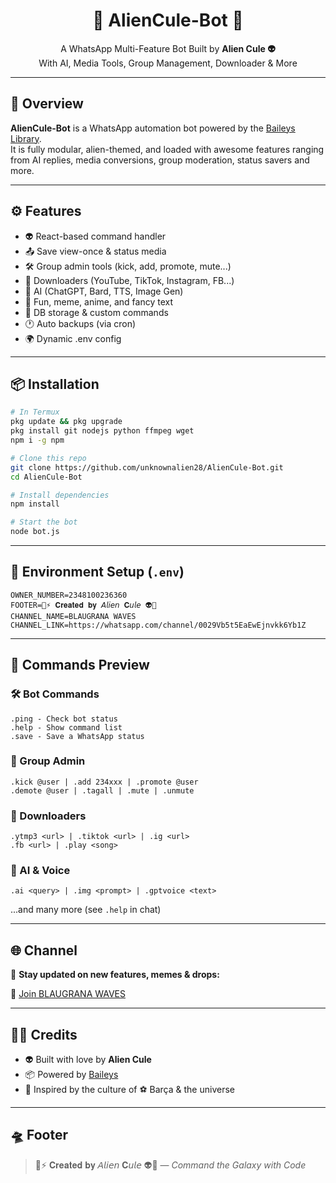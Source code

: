 <h1 align="center">👾 AlienCule-Bot 🤖</h1>
<p align="center">A WhatsApp Multi-Feature Bot Built by <strong>Alien Cule 👽</strong><br/>With AI, Media Tools, Group Management, Downloader & More</p>

---

## 🧠 Overview

**AlienCule-Bot** is a WhatsApp automation bot powered by the [Baileys Library](https://github.com/adiwajshing/Baileys).  
It is fully modular, alien-themed, and loaded with awesome features ranging from AI replies, media conversions, group moderation, status savers and more.

---

## ⚙️ Features

- 👽 React-based command handler
- 📤 Save view-once & status media
- 🛠 Group admin tools (kick, add, promote, mute...)
- 🎵 Downloaders (YouTube, TikTok, Instagram, FB...)
- 🤖 AI (ChatGPT, Bard, TTS, Image Gen)
- 🎨 Fun, meme, anime, and fancy text
- 💾 DB storage & custom commands
- 🕐 Auto backups (via cron)
- 🌍 Dynamic .env config

---

## 📦 Installation

```bash
# In Termux
pkg update && pkg upgrade
pkg install git nodejs python ffmpeg wget
npm i -g npm

# Clone this repo
git clone https://github.com/unknownalien28/AlienCule-Bot.git
cd AlienCule-Bot

# Install dependencies
npm install

# Start the bot
node bot.js
```

---

## 🔐 Environment Setup (`.env`)

```env
OWNER_NUMBER=2348100236360
FOOTER=👾⚡️ 𝐂𝐫𝐞𝐚𝐭𝐞𝐝 𝐛𝐲 𝘈𝘭𝘪𝘦𝘯 𝐂𝘶𝘭𝘦 👽🌌
CHANNEL_NAME=BLAUGRANA WAVES
CHANNEL_LINK=https://whatsapp.com/channel/0029Vb5t5EaEwEjnvkk6Yb1Z
```

---

## 💬 Commands Preview

### 🛠️ Bot Commands
```
.ping - Check bot status
.help - Show command list
.save - Save a WhatsApp status
```

### 👥 Group Admin
```
.kick @user | .add 234xxx | .promote @user
.demote @user | .tagall | .mute | .unmute
```

### 🎵 Downloaders
```
.ytmp3 <url> | .tiktok <url> | .ig <url>
.fb <url> | .play <song>
```

### 🤖 AI & Voice
```
.ai <query> | .img <prompt> | .gptvoice <text>
```

...and many more (see `.help` in chat)

---

## 🌐 Channel

📡 **Stay updated on new features, memes & drops:**

🔗 [Join BLAUGRANA WAVES](https://whatsapp.com/channel/0029Vb5t5EaEwEjnvkk6Yb1Z)

---

## 🧑‍💻 Credits

- 👽 Built with love by **Alien Cule**
- 📦 Powered by [Baileys](https://github.com/adiwajshing/Baileys)
- 🎨 Inspired by the culture of ⚽ Barça & the universe

---

## 🛸 Footer

> 👾⚡️ 𝐂𝐫𝐞𝐚𝐭𝐞𝐝 𝐛𝐲 𝘈𝘭𝘪𝘦𝘯 𝐂𝘶𝘭𝘦 👽🌌 — *Command the Galaxy with Code*
